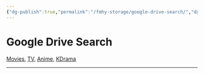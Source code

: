 ```yaml
---
{"dg-publish":true,"permalink":"/fmhy-storage/google-drive-search/","dgShowBacklinks":true,"dgShowLocalGraph":true}
---
```


# Google Drive Search

[Movies](https://databasegdriveplayer.co/movie.php), [TV](https://databasegdriveplayer.co/series.php), [Anime](https://databasegdriveplayer.co/anime.php), [KDrama](https://databasegdriveplayer.co/drama.php)

***
